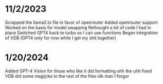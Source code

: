 # 11/2/2023

Scrapped the llama2.ts file in favor of openrouter
Added openrouter support
Worked on the basis for model swapping
Rethought a bit of code I had in place
Switched GPT4 back to turbo so I can use functions 
Began integration of VDB
(GPT4 only for now while I get my shit together)

# 1/20/2024

Added GPT-4 Vision for those who like it 
did formatting 
uhh the uhh fixed VDB
did some magijcks to the rest of the files idk man I forgor
